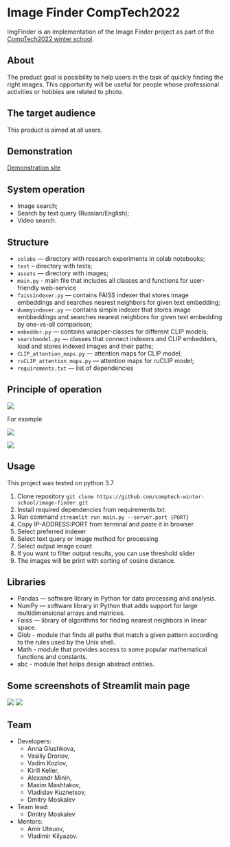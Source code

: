 # Image Finder CompTech2022

ImgFinder is an implementation of the Image Finder project as part of the [CompTech2022 winter school](https://comptechschool.com/). 

## About 

The product goal is possibility to help users in the task of quickly finding the right images. This opportunity will be useful for people whose professional activities or hobbies are related to photo. 

## The target audience

This product is aimed at all users.

## Demonstration

[Demonstration site](http://84.201.160.26:8503/)

## System operation

* Image search;  
* Search by text query (Russian/English); 
* Video search. 

## Structure
* 	`colabs` — directory with research experiments in colab notebooks;  
*  `test` – directory with tests;
* 	`assets` — directory with images;
* 	`main.py` - main file that includes all classes and functions for user-friendly web-service
* 	`faissindexer.py` — contains FAISS indexer that stores image embeddings and searches nearest neighbors for given text embedding;
* 	`dummyindexer.py` — contains simple indexer that stores image embbeddings and searches nearest neighbors for given text embedding by one-vs-all comparison;
* 	`embedder.py` — contains wrapper-classes for different CLIP models;
*  `searchmodel.py` — classes that connect indexers and CLIP embedders, load and stores indexed images and their paths;
*  `CLIP_attention_maps.py` — attention maps for CLIP model;
*  `ruCLIP_attention_maps.py` — attention maps for ruCLIP model;
*  `requirements.txt` — list of dependencies 

## Principle of operation  

![](https://github.com/comptech-winter-school/image-finder/blob/main/assets/Untitled%20Diagram.drawio1.drawio-4.png)

For example

![](https://github.com/comptech-winter-school/image-finder/blob/main/assets/Untitled%20Diagram.drawio-2.png)


![](https://github.com/comptech-winter-school/image-finder/blob/main/assets/Untitled%20Diagram.drawio1.drawio-3.png) 

## Usage

This project was tested on python 3.7
1. Clone repository `git clone https://github.com/comptech-winter-school/image-finder.git`
2. Install required dependencies from requirements.txt.
3. Run command `streamlit run main.py --server.port {PORT}`
4. Copy IP-ADDRESS:PORT from terminal and paste it in browser
5. Select preferred indexer
6. Select text query or image method for processing
7. Select output image count
8. If you want to filter output results, you can use threshold slider
9. The images will be print with sorting of cosine distance.


## Libraries 

* Pandas — software library in Python for data processing and analysis. 
* NumPy — software library in Python that adds support for large multidimensional arrays and matrices. 
* Faiss — library of algorithms for finding nearest neighbors in linear space. 
* Glob - module that finds all paths that match a given pattern according to the rules used by the Unix shell.
* Math - module that provides access to some popular mathematical functions and constants.
* abc - module that helps design abstract entities.

## Some screenshots of Streamlit main page
![](https://github.com/comptech-winter-school/image-finder/blob/main/assets/streamlit_1.png)
![](https://github.com/comptech-winter-school/image-finder/blob/main/assets/streamlit_2.png)

## Team

* Developers: 
  * Anna Glushkova, 
  * Vasiliy Dronov, 
  * Vadim Kozlov, 
  * Kirill Keller, 
  * Alexandr Minin, 
  * Maxim Mashtakov, 
  * Vladislav Kuznetsov, 
  * Dmitry Moskalev
* Team lead: 
  * Dmitry Moskalev
* Mentors:
  * Amir Uteuov, 
  * Vladimir Kilyazov.

